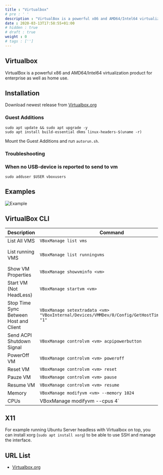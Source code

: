 ```yaml
---
title : "Virtualbox"
# pre : ' '
description : "VirtualBox is a powerful x86 and AMD64/Intel64 virtualization product for enterprise as well as home use."
date : 2020-03-13T17:58:55+01:00
# hidden : true
# draft : true
weight : 0
# tags : ['']
---
```


## Virtualbox

VirtualBox is a powerful x86 and AMD64/Intel64 virtualization product for enterprise as well as home use.

## Installation

Download newest release from [Virtualbox.org](https://www.virtualbox.org/wiki/Downloads)

### Guest Additions

```plain
sudo apt update && sudo apt upgrade -y
sudo apt install build-essential dkms linux-headers-$(uname -r)
```

Mount the Guest Additions and run `autorun.sh`.

### Troubleshooting

### When no USB-device is reported to send to vm

```plain
sudo adduser $USER vboxusers
```

## Examples

![Example](images/example.png)

## VirtualBox CLI

| Description                            | Command                                                                                       | Option(s)             |
| -------------------------------------- | --------------------------------------------------------------------------------------------- | --------------------- |
| List All VMS                           | `VBoxManage list vms`                                                                         | -                     |
| List running VMS                       | `VBoxManage list runningvms`                                                                  | More details add `-l` |
| Show VM Properties                     | `VBoxManage showvminfo <vm>`                                                                  | -                     |
| Start VM (Not HeadLess)                | `VBoxManage startvm <vm>`                                                                     | `--type headless`     |
| Stop Time Sync Between Host and Client | `VBoxManage setextradata <vm> "VBoxInternal/Devices/VMMDev/0/Config/GetHostTimeDisabled" "1"` | -                     |
| Send ACPI Shutdown Signal              | `VBoxManage controlvm <vm> acpipowerbutton`                                                   | -                     |
| PowerOff VM                            | `VBoxManage controlvm <vm> poweroff`                                                          | -                     |
| Reset VM                               | `VBoxManage controlvm <vm> reset`                                                             | -                     |
| Pauze VM                               | `VBoxManage controlvm <vm> pause`                                                             | -                     |
| Resume VM                              | `VBoxManage controlvm <vm> resume`                                                            | -                     |
| Memory                                 | `VBoxManage modifyvm <vm> --memory 1024`                                                      | -                     |
| CPUs                                   | VBoxManage modifyvm <vm> --cpus 4`                                                            | -                     |

## X11

For example running Ubuntu Server headless with Virtualbox on top, you can install xorg (`sudo apt install xorg`) to be able to use SSH and manage the interface.

## URL List

- [Virtualbox.org](https://www.virtualbox.org/)
